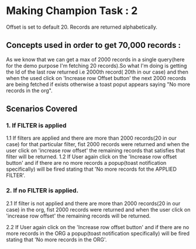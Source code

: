 # Making Champion Task : 2

Offset is set to default 20.
Records are returned alphabetically.

## Concepts used in order to get 70,000 records :

As we know that we can get a max of 2000 records in a single query(here for the demo purpose I'm fetching 20 records).So what I'm doing is getting the Id of the last row returned i.e 2000th record( 20th in our case) and then when the used click on 'Increase row Offset button' the next 2000 records are being fetched if exists otherwise a toast poput appears saying "No more records in the org".

## Scenarios Covered
### 1. If FILTER is applied

1.1 If filters are applied and there are more than 2000 records(20 in our case) for that particular filter, fist 2000 records were returned and when the user click on 'increase row offset' the remaining records that satisfies that filter will be returned.
1.2 If User again click on the 'Increase row offset button' and if there are no more records a popup(toast notification specifically) will be fired stating that 'No more records fot the APPLIED FILTER'.

### 2. If no FILTER is applied.

2.1 If filter is not applied and there are more than 2000 records(20 in our case) in the org, fist 2000 records were returned and when the user click on 'increase row offset' the remaining records will be returned.

2.2 If User again click on the 'Increase row offset button' and if there are no more records in the ORG a popup(toast notification specifically) will be fired stating that 'No more records in the ORG'.
